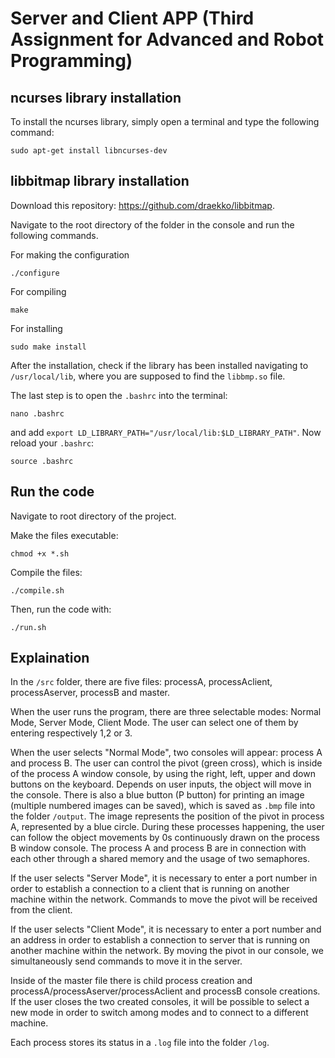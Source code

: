 # Server and Client APP (Third Assignment for Advanced and Robot Programming)

## ncurses library installation
To install the ncurses library, simply open a terminal and type the following command:
```console
sudo apt-get install libncurses-dev
```
## libbitmap library installation
Download this repository: https://github.com/draekko/libbitmap.

Navigate to the root directory of the folder in the console and run the following commands.

For making the configuration
```console
./configure 
```

For compiling
```console
make
```

For installing
```console
sudo make install
```

After the installation, check if the library has been installed navigating to `/usr/local/lib`, where you are supposed to find the `libbmp.so` file.

The last step is to open the `.bashrc` into the terminal:
```console
nano .bashrc
```
and add `export LD_LIBRARY_PATH="/usr/local/lib:$LD_LIBRARY_PATH"`.
Now reload your `.bashrc`:
```console
source .bashrc
```

## Run the code
Navigate to root directory of the project.

Make the files executable:
```console
chmod +x *.sh
```
Compile the files:
```console
./compile.sh
```
Then, run the code with:
```console
./run.sh
```

## Explaination
In the `/src` folder, there are five files: processA, processAclient, processAserver, processB and master.

When the user runs the program, there are three selectable modes: Normal Mode, Server Mode, Client Mode. The user can select one of them by entering respectively 1,2 or 3.

When the user selects "Normal Mode", two consoles will appear: process A and process B. The user can control the pivot (green cross), which is inside of the process A window console, by using the right, left, upper and down buttons on the keyboard. Depends on user inputs, the object will move in the console. There is also a blue button (P button) for printing an image (multiple numbered images can be saved), which is saved as `.bmp` file into the folder `/output`. The image represents the position of the pivot in process A, represented by a blue circle. 
During these processes happening, the user can follow the object movements by 0s continuously drawn on the process B window console.
The process A and process B are in connection with each other through a shared memory and the usage of two semaphores.

If the user selects "Server Mode", it is necessary to enter a port number in order to establish a connection to a client that is running on another machine within the network. Commands to move the pivot will be received from the client.

If the user selects "Client Mode", it is necessary to enter a port number and an address in order to establish a connection to server that is running on another machine within the network. By moving the pivot in our console, we simultaneously send commands to move it in the server.

Inside of the master file there is child process creation and processA/processAserver/processAclient and processB console creations. If the user closes the two created consoles, it will be possible to select a new mode in order to switch among modes and to connect to a different machine.

Each process stores its status in a `.log` file into the folder `/log`.
